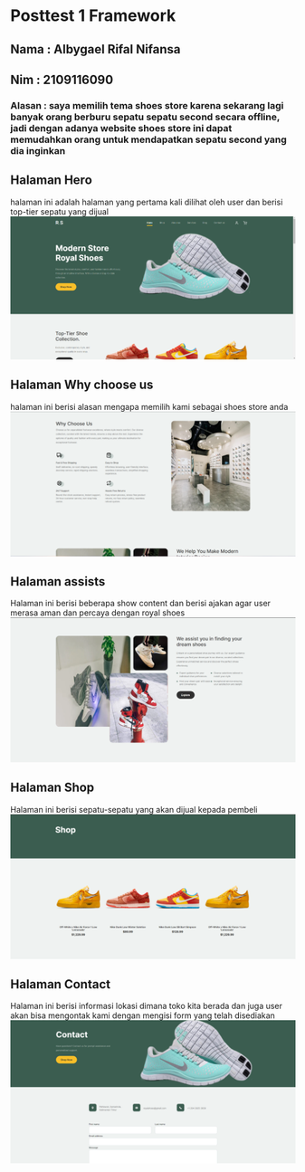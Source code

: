 # Posttest 1 Framework
## Nama : Albygael Rifal Nifansa
## Nim : 2109116090
### Alasan : saya memilih tema shoes store karena sekarang lagi banyak orang berburu sepatu sepatu second secara offline, jadi dengan adanya website shoes store ini dapat memudahkan orang untuk mendapatkan sepatu second yang dia inginkan

## Halaman Hero
halaman ini adalah halaman yang pertama kali dilihat oleh user dan berisi top-tier sepatu yang dijual
![Alt text](image.png)
## Halaman Why choose us
halaman ini berisi alasan mengapa memilih kami sebagai shoes store anda
![Alt text](image-1.png)
## Halaman assists
Halaman ini berisi beberapa show content dan berisi ajakan agar user merasa aman dan percaya dengan royal shoes
![Alt text](image-2.png)
## Halaman Shop
Halaman ini berisi sepatu-sepatu yang akan dijual kepada pembeli
![Alt text](image-5.png)
## Halaman Contact
Halaman ini berisi informasi lokasi dimana toko kita berada dan juga user akan bisa mengontak kami dengan mengisi form yang telah disediakan
![Alt text](image-4.png)
